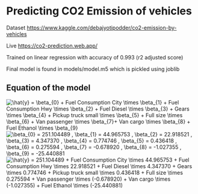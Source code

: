 # Predicting CO2 Emission of vehicles

Dataset https://www.kaggle.com/debajyotipodder/co2-emission-by-vehicles

Live https://co2-prediction.web.app/

Trained on linear regression with accuracy of 0.993 (r2 adjusted score)


Final model is found in models/model.m5 which is pickled using joblib

## Equation of the model

<img src="https://latex.codecogs.com/png.latex?\hat{y}&space;=&space;\beta_{0}&space;&plus;&space;Fuel&space;Consumption&space;City&space;\times&space;\beta_{1}&space;&plus;&space;Fuel&space;Consumption&space;Hwy&space;\times&space;\beta_{2}&space;&plus;&space;Fuel&space;Diesel&space;\times&space;\beta_{3}&space;&plus;&space;Gears&space;\times&space;\beta_{4}&space;&plus;&space;Pickup&space;truck&space;small&space;\times&space;\beta_{5}&space;&plus;&space;Full&space;size&space;\times&space;\beta_{6}&space;&plus;&space;Van&space;passenger&space;\times&space;\beta_{7}&plus;&space;Van&space;cargo&space;\times&space;\beta_{8}&space;&plus;&space;Fuel&space;Ethanol&space;\times&space;\beta_{9}" title="\hat{y} = \beta_{0} + Fuel Consumption City \times \beta_{1} + Fuel Consumption Hwy \times \beta_{2} + Fuel Diesel \times \beta_{3} + Gears \times \beta_{4} + Pickup truck small \times \beta_{5} + Full size \times \beta_{6} + Van passenger \times \beta_{7}+ Van cargo \times \beta_{8} + Fuel Ethanol \times \beta_{9}" />

<img src="https://latex.codecogs.com/png.latex?\beta_{0}&space;=&space;251.104489&space;,&space;\beta_{1}&space;=&space;44.965753&space;,&space;\beta_{2}&space;=&space;22.918521&space;,&space;\beta_{3}&space;=&space;4.347370&space;,&space;\beta_{4}&space;=&space;0.774746&space;,&space;\beta_{5}&space;=&space;0.436418&space;,&space;\beta_{6}&space;=&space;0.275594&space;,&space;\beta_{7}&space;=&space;-0.678920&space;,&space;\beta_{8}&space;=&space;-1.027355&space;,&space;\beta_{9}&space;=&space;-25.440881" title="\beta_{0} = 251.104489 , \beta_{1} = 44.965753 , \beta_{2} = 22.918521 , \beta_{3} = 4.347370 , \beta_{4} = 0.774746 , \beta_{5} = 0.436418 , \beta_{6} = 0.275594 , \beta_{7} = -0.678920 , \beta_{8} = -1.027355 , \beta_{9} = -25.440881" />

<img src="https://latex.codecogs.com/png.latex?\hat{y}&space;=&space;251.104489&space;&plus;&space;Fuel&space;Consumption&space;City&space;\times&space;44.965753&space;&plus;&space;Fuel&space;Consumption&space;Hwy&space;\times&space;22.918521&space;&plus;&space;Fuel&space;Diesel&space;\times&space;4.347370&space;&plus;&space;Gears&space;\times&space;0.774746&space;&plus;&space;Pickup&space;truck&space;small&space;\times&space;0.436418&space;&plus;&space;Full&space;size&space;\times&space;0.275594&space;&plus;&space;Van&space;passenger&space;\times&space;(-0.678920)&space;&plus;&space;Van&space;cargo&space;\times&space;(-1.027355)&space;&plus;&space;Fuel&space;Ethanol&space;\times&space;(-25.440881)" title="\hat{y} = 251.104489 + Fuel Consumption City \times 44.965753 + Fuel Consumption Hwy \times 22.918521 + Fuel Diesel \times 4.347370 + Gears \times 0.774746 + Pickup truck small \times 0.436418 + Full size \times 0.275594 + Van passenger \times (-0.678920) + Van cargo \times (-1.027355) + Fuel Ethanol \times (-25.440881)" />
